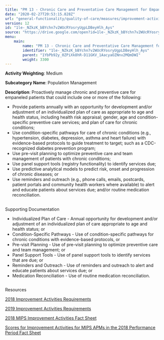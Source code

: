 ```yaml
---
title: "PM 13 - Chronic Care and Preventative Care Management for Empaneled Patients"
date: "2020-02-27T20:53:15.828Z"
url: "general-functionality/quality-of-care/measures/improvement-activities-measures/2018-improvement-activities/pm-13-chronic-care-and-preventative-care-management-for-empaneled-patients.html"
version: 12
id: "1le-_NZkzK_bBYchn7v2WUcRYosryUgpLDBeyHlh_Ays"
source: "https://drive.google.com/open?id=1le-_NZkzK_bBYchn7v2WUcRYosryUgpLDBeyHlh_Ays"
menu:
    main:
        name: "PM 13 - Chronic Care and Preventative Care Management for Empaneled Patients"
        identifier: "1le-_NZkzK_bBYchn7v2WUcRYosryUgpLDBeyHlh_Ays"
        parent: "1YbPb92y_0ZPiXk8hR-D11GKV_1AacyaOZNnv2MQmDWI"
        weight: 3300
---
```









**Activity Weighting**: Medium

**Subcategory Name**: Population Management

**Description**: Proactively manage chronic and preventive care for empaneled patients that could include one or more of the following:

* Provide patients annually with an opportunity for development and/or adjustment of an individualized plan of care as appropriate to age and health status, including health risk appraisal; gender, age and condition-specific preventive care services; and plan of care for chronic conditions;
* Use condition-specific pathways for care of chronic conditions (e.g., hypertension, diabetes, depression, asthma and heart failure) with evidence-based protocols to guide treatment to target; such as a CDC-recognized diabetes prevention program;
* Use pre-visit planning to optimize preventive care and team management of patients with chronic conditions;
* Use panel support tools (registry functionality) to identify services due;
* Use predictive analytical models to predict risk, onset and progression of chronic diseases; or
* Use reminders and outreach (e.g., phone calls, emails, postcards, patient portals and community health workers where available) to alert and educate patients about services due; and/or routine medication reconciliation.







## 

Supporting Documentation

* Individualized Plan of Care - Annual opportunity for development and/or adjustment of an individualized plan of care appropriate to age and health status; or 
* Condition-Specific Pathways - Use of condition-specific pathways for chronic conditions with evidence-based protocols, or 
* Pre-visit Planning - Use of pre-visit planning to optimize preventive care and team management; or 
* Panel Support Tools - Use of panel support tools to identify services that are due; or 
* Reminders and Outreach - Use of reminders and outreach to alert and educate patients about services due; or 
* Medication Reconciliation - Use of routine medication reconciliation.







## 

Resources

[2018 Improvement Activities Requirements](https://qpp.cms.gov/mips/improvement-activities?py=2018)

[2019 Improvement Activities Requirements](https://qpp.cms.gov/mips/improvement-activities?py=2019)

[2018 MIPS Improvement Activities Fact Sheet](https://qpp.cms.gov/resource/2018%20MIPS%20Improvement%20Activities%20Fact%20Sheet)

[Scores for Improvement Activities for MIPS APMs in the 2018 Performance Period Fact Sheet](https://qpp.cms.gov/resource/2018%20MIPS%20APMs%20improvement%20Activities%20scores%20fact%20sheet)

